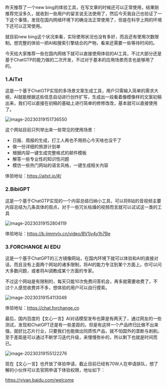 昨天推荐了一个new bing的体验工具，在写文章的时候还可以正常使用，结果刚推荐完没多久，就收到一些用户的留言说无法使用了，然后今天我自己也验证了一下这个事情，发现在国内网络环境下的确没法正常使用了，但是在科学上网的环境下还可以正常使用。

就目前new bing这个状况来看，实际使用状况也没有多好，而且还有使用次数限制。想完整的体验一把AI和搜索引擎结合的产物，看来还需要一些等待时间的。

今天给大家推荐一些在国内网络下就可以直接使用体验的AI工具，不过大部分还是基于ChatGTP的能力做的二次开发，不过对于基本的应用场景而言也是够用了的。

### 1.AiTxt

这是一个基于ChatGTP实现的多场景文案生成工具，用户只需输入简单的需求大纲，AI就能根据这些信息自动进行创作扩写，生成出一段看着像模像样的文案初稿出来，我们可以直接在初稿的基础上进行简单的修修改改，基本就可以直接使用了。

![image-20230319151736550](https://alex-img-1253982387.cos.ap-nanjing.myqcloud.com/Typora/20230319151751.png)

这个网站目前只列举出来一些常见的使用场景：

- 日报、周报的生成，打工人再也不用担心今天啥也没干了
- 做一份详细的旅游计划单
- 根据内容一键生成完整格式的邮件模板
- 解答一些专业性的知识性问题
- 模仿一些热门网站的语言风格，一键生成相关内容

体验地址：https://aitxt.io/#/

### 2.BibiGPT

这是一个基于ChatGTP实现的一个内容总结归纳小工具，可以将B站的音视频主要内容总结为几条具体的观点，对于一些冗长枯燥的视频而言就可以试试这一类的工具

![image-20230319152804119](https://alex-img-1253982387.cos.ap-nanjing.myqcloud.com/Typora/20230319152814.png)

体验地址：https://b.jimmylv.cn/video/BV1jv4y1h7Be

### 3.FORCHANGE AI EDU

这是一个基于ChatGPT的三方镜像网站，在国内环境下就可以体验和AI的直接对话，而且没有上面两个网站的诸多限制，将AI的能力专注到某个方面上。你可以问大多数问题，或者将AI调教成某个方面的专家。

不过这个网站是有限制的，每天只能10次免费问答机会，再多就需要收费了，不过个人感觉收费并不多，想体验的用户可以自行摸索。

![image-20230319154113049](https://alex-img-1253982387.cos.ap-nanjing.myqcloud.com/Typora/20230319154113.png)

体验地址：https://chat.forchange.cn

最后，国内百度的【文心一言】AI对话模型发布也算是有两天了，通过网友的一些测试，发现和ChatGPT还是有一些差距的。但是有这样一个产品终归比做不出来强，就好比芯片行业，只要我们也能做出同质性产品，就不怕国外的垄断与剥削。至于差距是可以通过不断学习迭代升级，来慢慢弥补的，所以剩下也就是时间而已。

![image-20230319155122276](https://alex-img-1253982387.cos.ap-nanjing.myqcloud.com/Typora/20230319155122.png)

现在【文心一言】也开放了体验申请，截止目前已经有70W人在申请排队，想了解的小伙伴可以去官网申请下体验权限，地址如下：

https://yiyan.baidu.com/welcome


